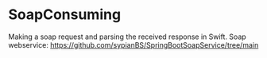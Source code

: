 # SoapConsuming

Making a soap request and parsing the received response in Swift. Soap webservice: https://github.com/sypianBS/SpringBootSoapService/tree/main
